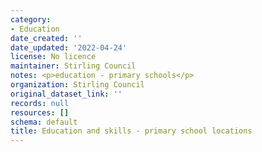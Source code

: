 ```yaml
---
category:
- Education
date_created: ''
date_updated: '2022-04-24'
license: No licence
maintainer: Stirling Council
notes: <p>education - primary schools</p>
organization: Stirling Council
original_dataset_link: ''
records: null
resources: []
schema: default
title: Education and skills - primary school locations
---
```

